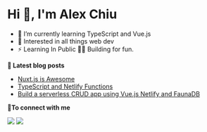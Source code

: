 # Hi 👋, I'm Alex Chiu


- 🌱 I’m currently learning TypeScript and Vue.js
- 💬 Interested in all things web dev
- ⚡ Learning In Public 👨‍💻 Building for fun.

<b>📕 Latest blog posts</b>

<!-- BLOG-POST-LIST:START -->
- [Nuxt.js is Awesome](https://dev.to/chiubaca/jottivity-dev-diary-5-nuxt-is-awesome-4ib4)
- [TypeScript and Netlify Functions](https://dev.to/chiubaca/typescript-and-netlify-functions-37b8)
- [Build a serverless CRUD app using Vue.js Netlify and FaunaDB ](https://dev.to/chiubaca/build-a-serverless-crud-app-using-vue-js-netlify-and-faunadb-5dno)
<!-- BLOG-POST-LIST:END -->

<b> 🤝To connect with me</b>
<p align = "center">

[<img src="https://img.shields.io/badge/twitter-%231DA1F2.svg?&style=for-the-badge&logo=twitter&logoColor=white&color=black" />](https://twitter.com/chiubaca) 
[<img src="https://img.shields.io/badge/dev.to-%2312100E.svg?&style=for-the-badge&logo=dev&logoColor=white&color=black" />](https://dev.to/chiubaca)

</p>
